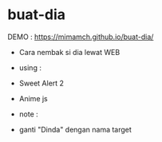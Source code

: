 # buat-dia

DEMO : https://mimamch.github.io/buat-dia/

- Cara nembak si dia lewat WEB
- using :
- Sweet Alert 2
- Anime js


- note :
- ganti "Dinda" dengan nama target
